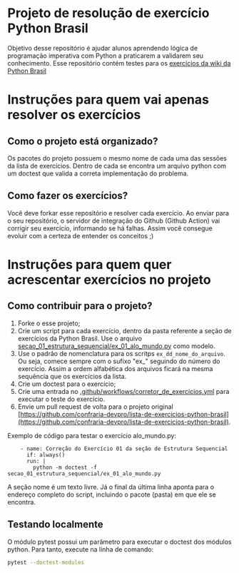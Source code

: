 # Projeto de resolução de exercício Python Brasil

Objetivo desse repositório é ajudar alunos aprendendo lógica de programação imperativa com Python a praticarem a validarem seu conhecimento.
Esse repositório contém testes para os [exercícios da wiki da Python Brasil](https://wiki.python.org.br/ListaDeExercicios)

# Instruções para quem vai apenas resolver os exercícios
## Como o projeto está organizado?

Os pacotes do projeto possuem o mesmo nome de cada uma das sessões da lista de exercícios.
Dentro de cada se encontra um arquivo python com um doctest que valida a correta implementação do problema.

## Como fazer os exercícios?

Você deve forkar esse repositório e resolver cada exercício. Ao enviar para o seu repositório, o servidor de integração do Github (Github Action) vai corrigir seu exercício, informando se há falhas.
Assim você consegue evoluir com a certeza de entender os conceitos ;)

# Instruções para quem quer acrescentar exercícios no projeto
## Como contribuir para o projeto?

1. Forke o esse projeto;
2. Crie um script para cada exercício, dentro da pasta referente a seção de exercícios da Python Brasil. Use o arquivo [secao_01_estrutura_sequencial/ex_01_alo_mundo.py](secao_01_estrutura_sequencial/ex_01_alo_mundo.py) como modelo.
3. Use o padrão de nomenclatura para os scritps `ex_dd_nome_do_arquivo`. Ou seja, comece sempre com o sufixo "ex_" seguindo do número do exercício. Assim a ordem alfabética dos arquivos ficará na mesma sequência que os exercícios da lista.
4. Crie um doctest para o exercício;
5. Crie uma entrada no [.github/workflows/corretor_de_exercícios.yml](.github/workflows/corretor_de_exercícios.yml) para executar o teste do exercício.
6. Envie um pull request de volta para o projeto original [https://github.com/confraria-devpro/lista-de-exercicios-python-brasil](https://github.com/confraria-devpro/lista-de-exercicios-python-brasil).

Exemplo de código para testar o exercício alo_mundo.py:

```
    - name: Correção do Exercício 01 da seção de Estrutura Sequencial
      if: always()
      run: |
        python -m doctest -f secao_01_estrutura_sequencial/ex_01_alo_mundo.py
```
A seção nome é um texto livre. Já o final da última linha aponta para o endereço completo do script, incluindo o pacote (pasta) em que ele se encontra.

## Testando localmente
O módulo pytest possui um parâmetro para executar o doctest dos módulos python. Para tanto, execute na linha de comando:
```sh
pytest --doctest-modules
```





